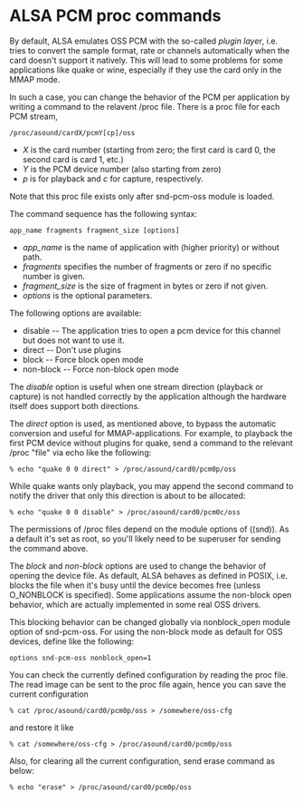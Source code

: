 ALSA PCM proc commands
======================

By default, ALSA emulates OSS PCM with the so-called *plugin layer*,
i.e. tries to convert the sample format, rate or channels automatically
when the card doesn't support it natively. This will lead to some
problems for some applications like quake or wine, especially if they
use the card only in the MMAP mode.

In such a case, you can change the behavior of the PCM per application
by writing a command to the relavent /proc file. There is a proc file
for each PCM stream,

    /proc/asound/cardX/pcmY[cp]/oss

-   *X* is the card number (starting from zero; the first card is card
    0, the second card is card 1, etc.)
-   *Y* is the PCM device number (also starting from zero)
-   *p* is for playback and *c* for capture, respectively.

Note that this proc file exists only after snd-pcm-oss module is loaded.

The command sequence has the following syntax:

    app_name fragments fragment_size [options]

-   *app\_name* is the name of application with (higher priority) or
    without path.
-   *fragments* specifies the number of fragments or zero if no specific
    number is given.
-   *fragment\_size* is the size of fragment in bytes or zero if not
    given.
-   *options* is the optional parameters.

The following options are available:

-   disable -- The application tries to open a pcm device for this
    channel but does not want to use it.
-   direct -- Don't use plugins
-   block -- Force block open mode
-   non-block -- Force non-block open mode

The *disable* option is useful when one stream direction (playback or
capture) is not handled correctly by the application although the
hardware itself does support both directions.

The *direct* option is used, as mentioned above, to bypass the automatic
conversion and useful for MMAP-applications. For example, to playback
the first PCM device without plugins for quake, send a command to the
relevant /proc "file" via echo like the following:

    % echo "quake 0 0 direct" > /proc/asound/card0/pcm0p/oss

While quake wants only playback, you may append the second command to
notify the driver that only this direction is about to be allocated:

    % echo "quake 0 0 disable" > /proc/asound/card0/pcm0c/oss

The permissions of /proc files depend on the module options of ((snd)).
As a default it's set as root, so you'll likely need to be superuser for
sending the command above.

The *block* and *non-block* options are used to change the behavior of
opening the device file. As default, ALSA behaves as defined in POSIX,
i.e. blocks the file when it's busy until the device becomes free
(unless O\_NONBLOCK is specified). Some applications assume the
non-block open behavior, which are actually implemented in some real OSS
drivers.

This blocking behavior can be changed globally via nonblock\_open module
option of snd-pcm-oss. For using the non-block mode as default for OSS
devices, define like the following:

    options snd-pcm-oss nonblock_open=1

You can check the currently defined configuration by reading the proc
file. The read image can be sent to the proc file again, hence you can
save the current configuration

    % cat /proc/asound/card0/pcm0p/oss > /somewhere/oss-cfg

and restore it like

    % cat /somewhere/oss-cfg > /proc/asound/card0/pcm0p/oss

Also, for clearing all the current configuration, send erase command as
below:

    % echo "erase" > /proc/asound/card0/pcm0p/oss

